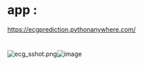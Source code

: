 
# app :
https://ecgprediction.pythonanywhere.com/

#
#

<img src="blob:chrome-untrusted://media-app/0fcd2522-16ab-48aa-94d4-7c6cc7db9f01" alt="ecg_sshot.png"/>![image](https://github.com/user-attachments/assets/781aed22-405c-4bb2-90f2-2673ae795207)
